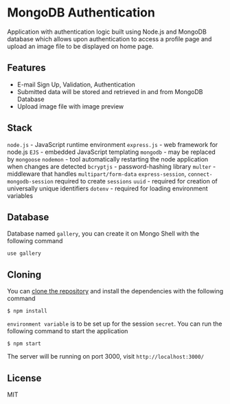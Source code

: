 # MongoDB Authentication

Application with authentication logic built using Node.js and MongoDB database which allows upon authentication to access a profile page and upload an image file to be displayed on home page.

## Features

- E-mail Sign Up, Validation, Authentication
- Submitted data will be stored and retrieved in and from MongoDB Database
- Upload image file with image preview


## Stack

`node.js` - JavaScript runtime environment
`express.js` - web framework for node.js
`EJS` - embedded JavaScript templating
`mongodb` - may be replaced by `mongoose`
`nodemon` - tool automatically restarting the node application when changes are detected
`bcryptjs` - password-hashing library
`multer` - middleware that handles `multipart/form-data`
`express-session`, `connect-mongodb-session` required to create `sessions`
`uuid` - required for creation of universally unique identifiers
`dotenv` - required for loading environment variables


## Database 

Database named `gallery`, you can create it on Mongo Shell with the following command 

```
use gallery

```

## Cloning

You can [clone the repository](https://docs.github.com/en/repositories/creating-and-managing-repositories/cloning-a-repository) and install the dependencies with the following command

```
$ npm install

```
`environment variable` is to be set up for the session `secret`. You can run the following command to start the application

```
$ npm start

```

The server will be running on port 3000, visit `http://localhost:3000/`


## License

MIT

